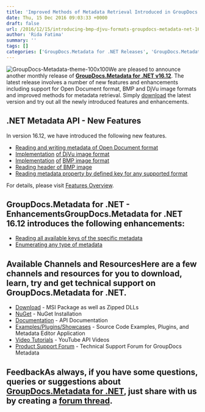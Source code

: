 ```yaml
---
title: 'Improved Methods of Metadata Retrieval Introduced in GroupDocs.Metadata for .NET 16.12'
date: Thu, 15 Dec 2016 09:03:33 +0000
draft: false
url: /2016/12/15/introducing-bmp-djvu-formats-groupdocs-metadata-net-16-12/
author: 'Rida Fatima'
summary: ''
tags: []
categories: ['GroupDocs.Metadata for .NET Releases', 'GroupDocs.Metadata Product Family']
---
```


![](http://blog.groupdocs.com/wp-content/uploads/sites/4/2017/06/groupdocs-metadata-net.png "GroupDocs-Metadata-theme-100x100")We are pleased to announce another monthly release of **[GroupDocs.Metadata for .NET v16.12](http://www.groupdocs.com/products/metadata/net "GroupDocs.Metadata")**. The latest release involves a number of new features and enhancements including support for Open Document format, BMP and DjVu image formats and improved methods for metadata retrieval. Simply [download](http://downloads.groupdocs.com/metadata/net/new-releases/groupdocs.metadata-for-.net-16.12.0/ "GroupDocs.Metadata Download") the latest version and try out all the newly introduced features and enhancements.

## .NET Metadata API - New Features

In version 16.12, we have introduced the following new features.

*   [Reading and writing metadata of Open Document format](https://docs.groupdocs.com/metadata/net "ODF format")
*   [Implementation](https://docs.groupdocs.com/metadata/net "DjVu image format detection") [of DjVu image format](https://docs.groupdocs.com/metadata/net "DjVu image format detection")
*   [Implementation](https://docs.groupdocs.com/metadata/net "DjVu image format detection") [of](https://docs.groupdocs.com/metadata/net "DjVu image format detection") [BMP image format](https://docs.groupdocs.com/metadata/net "BMP image format detection")
*   [Reading header of BMP image](https://docs.groupdocs.com/metadata/net "BMP image format detection")
*   [Reading metadata property by defined key for any supported format](https://docs.groupdocs.com/metadata/net "Read defined key")

For details, please visit [Features Overview](http://www.groupdocs.com/docs/display/metadatanet/Features+Overview).

## GroupDocs.Metadata for .NET - EnhancementsGroupDocs.Metadata for .NET 16.12 introduces the following enhancements:

*   [Reading all available keys of the specific metadata](https://docs.groupdocs.com/metadata/net "Reading keys of metadata")
*   [Enumerating any type of metadata](https://docs.groupdocs.com/metadata/net "Metadata Enumeration")

## Available Channels and ResourcesHere are a few channels and resources for you to download, learn, try and get technical support on GroupDocs.Metadata for .NET.

*   [Download](http://downloads.groupdocs.com/metadata/net "GroupDocs.Metadata MSI") - MSI Package as well as Zipped DLLs
*   [NuGet](https://www.nuget.org/packages/groupdocs-metadata-dotnet/16.12.0 "GroupDocs.Metadata Nuget Package") - NuGet Installation
*   [Documentation](http://www.groupdocs.com/docs/display/metadatanet/Getting+Started "Metadata API documentation") - API Documentation
*   [Examples/Plugins/Showcases](https://github.com/groupdocs-metadata/GroupDocs.Metadata-for-.NET/tree/master/Examples "How to use Metadata API") - Source Code Examples, Plugins, and Metadata Editor Application
*   [Video Tutorials](https://www.youtube.com/channel/UCkOlPEPh0oljoESrmKP6l4g "Metadata API YouTube Tutorials") - YouTube API Videos
*   [Product Support Forum](http://www.groupdocs.com/Community/forums/groupdocs.metadata-product-family/48/showforum.aspx) - Technical Support Forum for GroupDocs Metadata

## FeedbackAs always, if you have some questions, queries or suggestions about [GroupDocs.Metadata for .NET](http://www.groupdocs.com/products/metadata/net ".NET Metadata API"), just share with us by creating a [forum thread](http://www.groupdocs.com/Community/forums/groupdocs.metadata-product-family/48/showforum.aspx).




